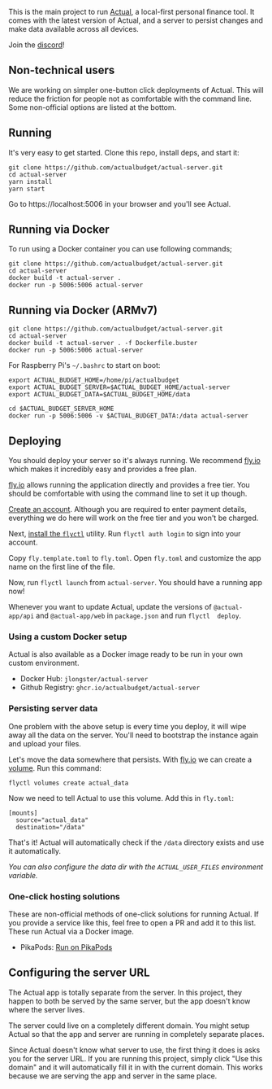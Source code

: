 This is the main project to run [Actual](https://github.com/actualbudget/actual), a local-first personal finance tool. It comes with the latest version of Actual, and a server to persist changes and make data available across all devices.

Join the [discord](https://discord.gg/pRYNYr4W5A)!

## Non-technical users

We are working on simpler one-button click deployments of Actual. This will reduce the friction for people not as comfortable with the command line. Some non-official options are listed at the bottom.

## Running

It's very easy to get started. Clone this repo, install deps, and start it:

```
git clone https://github.com/actualbudget/actual-server.git
cd actual-server
yarn install
yarn start
```

Go to https://localhost:5006 in your browser and you'll see Actual.

## Running via Docker
To run using a Docker container you can use following commands;

```
git clone https://github.com/actualbudget/actual-server.git
cd actual-server
docker build -t actual-server .
docker run -p 5006:5006 actual-server
```

## Running via Docker (ARMv7)

```
git clone https://github.com/actualbudget/actual-server.git
cd actual-server
docker build -t actual-server . -f Dockerfile.buster
docker run -p 5006:5006 actual-server
```

For Raspberry Pi's `~/.bashrc` to start on boot:

```
export ACTUAL_BUDGET_HOME=/home/pi/actualbudget
export ACTUAL_BUDGET_SERVER=$ACTUAL_BUDGET_HOME/actual-server
export ACTUAL_BUDGET_DATA=$ACTUAL_BUDGET_HOME/data

cd $ACTUAL_BUDGET_SERVER_HOME
docker run -p 5006:5006 -v $ACTUAL_BUDGET_DATA:/data actual-server
```

## Deploying

You should deploy your server so it's always running. We recommend [fly.io](https://fly.io) which makes it incredibly easy and provides a free plan.

[fly.io](https://fly.io) allows running the application directly and provides a free tier. You should be comfortable with using the command line to set it up though.

[Create an account](https://fly.io/app/sign-in). Although you are required to enter payment details, everything we do here will work on the free tier and you won't be charged.

Next, [install the `flyctl`](https://fly.io/docs/flyctl/installing/) utility. Run `flyctl auth login` to sign into your account.

Copy `fly.template.toml` to `fly.toml`. Open `fly.toml` and customize the app name on the first line of the file.

Now, run `flyctl launch` from `actual-server`. You should have a running app now!

Whenever you want to update Actual, update the versions of `@actual-app/api` and `@actual-app/web` in `package.json` and run `flyctl  deploy`.

### Using a custom Docker setup

Actual is also available as a Docker image ready to be run in your own custom environment.

- Docker Hub: `jlongster/actual-server`
- Github Registry: `ghcr.io/actualbudget/actual-server`

### Persisting server data

One problem with the above setup is every time you deploy, it will wipe away all the data on the server. You'll need to bootstrap the instance again and upload your files.

Let's move the data somewhere that persists. With [fly.io](https://fly.io) we can create a [volume](https://fly.io/docs/reference/volumes/). Run this command:

```
flyctl volumes create actual_data
```

Now we need to tell Actual to use this volume. Add this in `fly.toml`:

```
[mounts]
  source="actual_data"
  destination="/data"
```

That's it! Actual will automatically check if the `/data` directory exists and use it automatically.

_You can also configure the data dir with the `ACTUAL_USER_FILES` environment variable._


### One-click hosting solutions

These are non-official methods of one-click solutions for running Actual. If you provide a service like this, feel free to open a PR and add it to this list. These run Actual via a Docker image.

* PikaPods: [Run on PikaPods](https://www.pikapods.com/pods?run=actual)

## Configuring the server URL

The Actual app is totally separate from the server. In this project, they happen to both be served by the same server, but the app doesn't know where the server lives.

The server could live on a completely different domain. You might setup Actual so that the app and server are running in completely separate places.

Since Actual doesn't know what server to use, the first thing it does is asks you for the server URL. If you are running this project, simply click "Use this domain" and it will automatically fill it in with the current domain. This works because we are serving the app and server in the same place.

